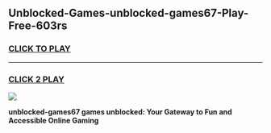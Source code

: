 
## Unblocked-Games-unblocked-games67-Play-Free-603rs
<h3>
<a href="https://premium76.site?title=unblocked-games67&ref=23A">CLICK TO PLAY</a></h3>
<hr>

<h3>
<a href="https://premium76.site?title=unblocked-games67&ref=23A">CLICK 2 PLAY</a>
  
</h3>

<a href="https://premium76.site?title=unblocked-games67&ref=23A"><img src="https://clearcache.store/games.png"></a>


**unblocked-games67 games unblocked: Your Gateway to Fun and Accessible Online Gaming**
